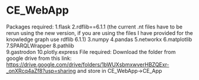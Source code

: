 # CE_WebApp 

Packages required:
1.flask 
2.rdflib==6.1.1 (the current .nt files have to be rerun using the new version, if you are using the files I have provided for the knowledge graph use rdflib 6.1.1)
3.numpy
4.pandas 
5.networkx 
6.matplotlib
7.SPARQLWrapper 
8.pathlib  
9.gastrodon 
10.plotly.express
File required:
Download the folder from google drive from this link: https://drive.google.com/drive/folders/1bWUXsbmxwverHBZQExr-_onXRcq4aZf8?usp=sharing and store in CE_WebApp->CE_App
